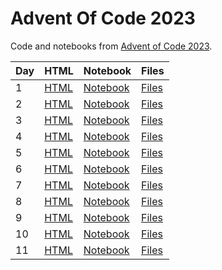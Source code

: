 # Advent Of Code 2023


Code and notebooks from [Advent of Code 2023](https://adventofcode.com/2023).

| Day | HTML | Notebook | Files |
| --- | --- | --- | --- |
| 1 | [HTML](https://exitingbear.github.io/AdventOfCode2023/Day-1.nb.html) | [Notebook](<Day 1/Day1.Rmd>) | [Files](<Day 1>) |
| 2 | [HTML](https://exitingbear.github.io/AdventOfCode2023/Day-2.nb.html) | [Notebook](<Day 2/Day2.Rmd>) | [Files](<Day 2>) |
| 3 | [HTML](https://exitingbear.github.io/AdventOfCode2023/Day-3.nb.html) | [Notebook](<Day 3/Day3.Rmd>) | [Files](<Day 3>) |
| 4 | [HTML](https://exitingbear.github.io/AdventOfCode2023/Day-4.nb.html) | [Notebook](<Day 4/Day4.Rmd>) | [Files](<Day 4>) |
| 5 | [HTML](https://exitingbear.github.io/AdventOfCode2023/Day-5.nb.html) | [Notebook](<Day 5/Day5.Rmd>) | [Files](<Day 5>) |
| 6 | [HTML](https://exitingbear.github.io/AdventOfCode2023/Day-6.nb.html) | [Notebook](<Day 6/Day6.Rmd>) | [Files](<Day 6>) |
| 7 | [HTML](https://exitingbear.github.io/AdventOfCode2023/Day-7.nb.html) | [Notebook](<Day 7/Day7.Rmd>) | [Files](<Day 7>) |
| 8 | [HTML](https://exitingbear.github.io/AdventOfCode2023/Day-8.nb.html) | [Notebook](<Day 8/Day8.Rmd>) | [Files](<Day 8>) |
| 9 | [HTML](https://exitingbear.github.io/AdventOfCode2023/Day-9.nb.html) | [Notebook](<Day 9/Day9.Rmd>) | [Files](<Day 9>) |
| 10 | [HTML](https://exitingbear.github.io/AdventOfCode2023/Day-10.nb.html) | [Notebook](<Day 10/Day10.Rmd>) | [Files](<Day 10>) |
| 11 | [HTML](https://exitingbear.github.io/AdventOfCode2023/Day-11.nb.html) | [Notebook](<Day 11/Day11.Rmd>) | [Files](<Day 11>) |